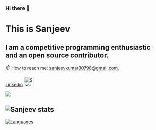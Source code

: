 ### Hi there 👋

<!--
**sanjeev30798/sanjeev30798** is a ✨ _special_ ✨ repository because its `README.md` (this file) appears on your GitHub profile.

Here are some ideas to get you started:

- 🔭 I’m currently working on ...
- 🌱 I’m currently learning ...
- 👯 I’m looking to collaborate on ...
- 🤔 I’m looking for help with ...
- 💬 Ask me about ...
- 📫 How to reach me: ...
- 😄 Pronouns: ...
- ⚡ Fun fact: ...
-->
# This is Sanjeev
I am a competitive programming enthusiastic and an open source contributor.
--
📫 How to reach me: sanjeevkumar30798@gmail.com, <div class="LI-profile-badge"  data-version="v1" data-size="medium" data-locale="en_US" data-type="vertical" data-theme="dark" data-vanity="sanjeev98"><a class="LI-simple-link" href='https://in.linkedin.com/in/sanjeev98?trk=profile-badge'>Linkedin</a>  <a href="https://dev.to/sanjeev30798">
  <img src="https://d2fltix0v2e0sb.cloudfront.net/dev-badge.svg" alt="Sanjeev Kumar's DEV Profile" height="30" width="30"></div>
</a>


![](https://komarev.com/ghpvc/?username=sanjeev30798&color=green)

![Sanjeev stats](https://github-readme-stats.vercel.app/api?username=sanjeev30798&show_icons=true&theme=synthwave)
--
[![Languages](https://github-readme-stats.vercel.app/api/top-langs/?username=sanjeev30798&layout=compact)](https://github.com/anuraghazra/github-readme-stats)
